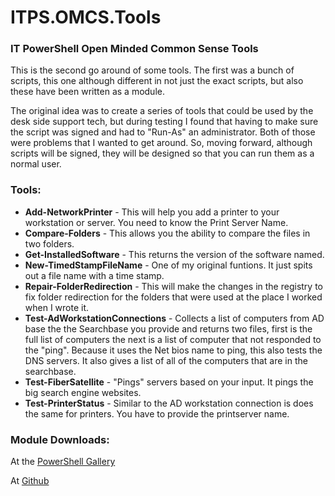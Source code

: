 # ITPS.OMCS.Tools 
### IT PowerShell Open Minded Common Sense Tools 

This is the second go around of some tools.  The first was a bunch of scripts, this one although different in not just the exact scripts, but also these have been written as a module.   

The original idea was to create a series of tools that could be used by the desk side support tech, but during testing I found that having to make sure the script was signed and had to "Run-As" an administrator.  Both of those were problems that I wanted to get around.  So, moving forward, although scripts will be signed, they will be designed so that you can run them as a normal user.   

### Tools: 
* **Add-NetworkPrinter** - This will help you add a printer to your workstation or server.  You need to know the Print Server Name. 
* **Compare-Folders** - This allows you the ability to compare the files in two folders. 
* **Get-InstalledSoftware** - This returns the version of the software named. 
* **New-TimedStampFileName** - One of my original funtions.  It just spits out a file name with a time stamp. 
* **Repair-FolderRedirection** - This will make the changes in the registry to fix folder redirection for the folders that were used at the place I worked when I wrote it. 
* **Test-AdWorkstationConnections** - Collects a list of computers from AD base the the Searchbase you provide and returns two files, first is the full list of computers the next is a list of computer that not responded to the "ping".  Because it uses the Net bios name to ping, this also tests the DNS servers.  It also gives a list of all of the computers that are in the searchbase. 
* **Test-FiberSatellite** - "Pings" servers based on your input.  It pings the big search engine websites. 
* **Test-PrinterStatus** - Similar to the AD workstation connection is does the same for printers. You have to provide the printserver name.

### Module Downloads:  

At the [PowerShell Gallery](https://www.powershellgallery.com/packages/ITPS.OMCS.Tools/1.7)  

At [Github](https://github.com/KnarrStudio/ITPS.OMCS.Tools) 



